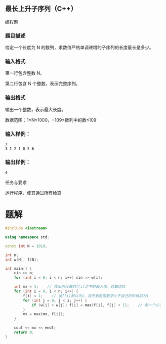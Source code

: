 ## 最长上升子序列（C++）

编程题

### 题目描述

给定一个长度为 N 的数列，求数值严格单调递增的子序列的长度最长是多少。

### 输入格式

第一行包含整数 N。

第二行包含 N 个整数，表示完整序列。

### 输出格式

输出一个整数，表示最大长度。

数据范围：1≤N≤1000，−109≤数列中的数≤109

### 输入样例：

```
7
3 1 2 1 8 5 6
```

### 输出样例：

```
4 
```

任务与要求

运行程序，使其通过所有检查

# 题解
```c++
#include <iostream>

using namespace std;

const int N = 1010;

int n;
int w[N], f[N];

int main() {
    cin >> n;
    for (int i = 0; i < n; i++) cin >> w[i];

    int mx = 1;    // 找出所计算的f[i]之中的最大值，边算边找
    for (int i = 0; i < n; i++) {
        f[i] = 1;    // 设f[i]默认为1，找不到前面数字小于自己的时候就为1
        for (int j = 0; j < i; j++) {
            if (w[i] > w[j]) f[i] = max(f[i], f[j] + 1);    // 前一个小于自己的数结尾的最大上升子序列加上自己，即+1
        }
        mx = max(mx, f[i]);
    }

    cout << mx << endl;
    return 0;
}
```